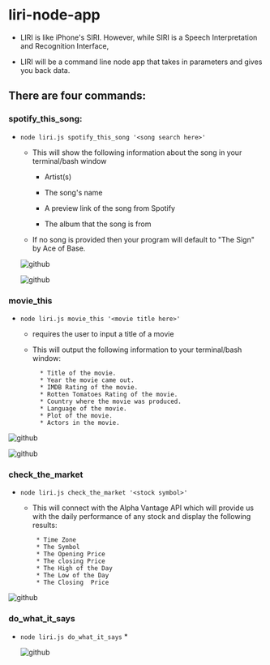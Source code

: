 # liri-node-app

* LIRI is like iPhone's SIRI. However, while SIRI is a Speech Interpretation and Recognition Interface, 

* LIRI will be a command line node app that takes in parameters and gives you back data.
## There are four commands:

### spotify_this_song:
  * `node liri.js spotify_this_song '<song search here>'`
    * This will show the following information about the song in your terminal/bash window

      * Artist(s)

      * The song's name

      * A preview link of the song from Spotify

      * The album that the song is from

    * If no song is provided then your program will default to "The Sign" by Ace of Base.

    ![github](https://github.com/joseluissaboya/liri-node-app/blob/master/GIFs/spotify-this-song-default-val.gif)

    ![github](https://github.com/joseluissaboya/liri-node-app/blob/master/GIFs/spotify-this-song-any-song.gif)

### movie_this 
  * `node liri.js movie_this '<movie title here>'`
    * requires the user to input a title of a movie
    * This will output the following information to your terminal/bash window:

      ```
        * Title of the movie.
        * Year the movie came out.
        * IMDB Rating of the movie.
        * Rotten Tomatoes Rating of the movie.
        * Country where the movie was produced.
        * Language of the movie.
        * Plot of the movie.
        * Actors in the movie.

      ```

  ![github](https://github.com/joseluissaboya/liri-node-app/blob/master/GIFs/movie-this-default-value.gif)

  ![github](https://github.com/joseluissaboya/liri-node-app/blob/master/GIFs/movie-this-any-movie.gif)

### check_the_market
  * `node liri.js check_the_market '<stock symbol>'`
    * This will connect with the Alpha Vantage API which will provide us with the daily performance of any stock and display the following results:

       ```
        * Time Zone
        * The Symbol
        * The Opening Price
        * The closing Price
        * The High of the Day
        * The Low of the Day
        * The Closing  Price

      ```

  ![github](https://github.com/joseluissaboya/liri-node-app/blob/master/GIFs/check-the-market.gif)

### do_what_it_says
  * `node liri.js do_what_it_says`
    *

    ![github](https://github.com/joseluissaboya/liri-node-app/blob/master/GIFs/read-file-do-task.gif)